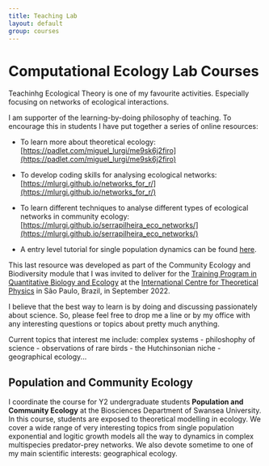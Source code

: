 ```yaml
---
title: Teaching Lab
layout: default
group: courses
---
```


# Computational Ecology Lab Courses

Teachinhg Ecological Theory is one of my favourite activities. Especially focusing on networks of ecological interactions.

I am supporter of the learning-by-doing philosophy of teaching. To encourage this in students I have put together a series of online resources:

- To learn more about theoretical ecology: [https://padlet.com/miguel_lurgi/me9sk6j2firo](https://padlet.com/miguel_lurgi/me9sk6j2firo)


- To develop coding skills for analysing ecological networks: [https://mlurgi.github.io/networks_for_r/](https://mlurgi.github.io/networks_for_r/)


- To learn different techniques to analyse different types of ecological networks in community ecology: [https://mlurgi.github.io/serrapilheira_eco_networks/](https://mlurgi.github.io/serrapilheira_eco_networks/)


- A entry level tutorial for single population dynamics can be found [here](https://computational-ecology-lab.github.io/single-population-workshop/populations-workshop.html).

This last resource was developed as part of the Community Ecology and Biodiversity module that I was invited to deliver for the [Training Program in Quantitative Biology and Ecology](https://www.ictp-saifr.org/qbioprogram/) at the [International Centre for Theoretical Physics](https://www.ictp-saifr.org/) in São Paulo, Brazil, in September 2022.

I believe that the best way to learn is by doing and discussing passionately about science. So, please feel free to drop me a line or by my office with any interesting questions or topics about pretty much anything.

Current topics that interest me include: complex systems - philoshophy of science - observations of rare birds - the Hutchinsonian niche - geographical ecology...

## Population and Community Ecology

I coordinate the course for Y2 undergraduate students **Population and Community Ecology** at the Biosciences Department of Swansea University. 
In this course, students are exposed to theoretical modelling in ecology. 
We cover a wide range of very interesting topics from single population exponential and logitic growth models all the way to dynamics in complex multispecies predator-prey networks.
We also devote sometime to one of my main scientific interests: geographical ecology.
